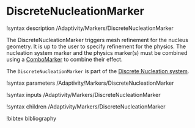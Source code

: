 # DiscreteNucleationMarker

!syntax description /Adaptivity/Markers/DiscreteNucleationMarker

The DiscreteNucleationMarker triggers mesh refinement for the nucleus geometry.
It is up to the user to specify refinement for the physics. The nucleation
system marker and the physics marker(s) must be combined using a
[ComboMarker](framework:/ComboMarker.md) to combine their effect.

The `DiscreteNucleationMarker` is part of the
[Discrete Nucleation system](Nucleation/DiscreteNucleation.md).

!syntax parameters /Adaptivity/Markers/DiscreteNucleationMarker

!syntax inputs /Adaptivity/Markers/DiscreteNucleationMarker

!syntax children /Adaptivity/Markers/DiscreteNucleationMarker

!bibtex bibliography
